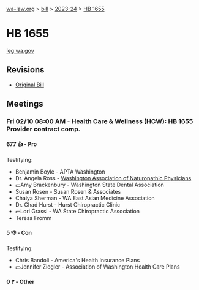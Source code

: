[wa-law.org](/) > [bill](/bill/) > [2023-24](/bill/2023-24/) > [HB 1655](/bill/2023-24/hb/1655/)

# HB 1655
[leg.wa.gov](https://app.leg.wa.gov/billsummary?BillNumber=1655&Year=2023&Initiative=false)

## Revisions
* [Original Bill](1/)

## Meetings
### Fri 02/10 08:00 AM - Health Care & Wellness (HCW): HB 1655 Provider contract comp.
#### 677 👍 - Pro
Testifying:
* Benjamin Boyle - APTA Washington
* Dr. Angela Ross - [Washington Association of Naturopathic Physicians](/org/washington_association_of_naturopathic_physicians/)
* 💵Amy Brackenbury - Washington State Dental Association
* Susan Rosen - Susan Rosen & Associates
* Chaiya Sherman - WA East Asian Medicine Association
* Dr. Chad Hurst - Hurst Chiropractic Clinic
* 💵Lori Grassi - WA State Chiropractic Association
* Teresa Fromm

#### 5 👎 - Con
Testifying:
* Chris Bandoli - America's Health Insurance Plans
* 💵Jennifer Ziegler - Association of Washington Health Care Plans

#### 0 ❓ - Other
